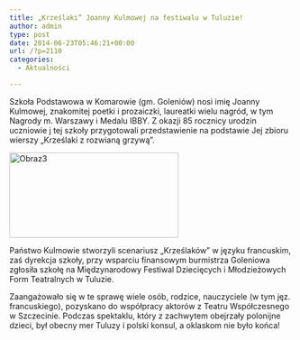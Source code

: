 ```yaml
---
title: „Krześlaki” Joanny Kulmowej na festiwalu w Tuluzie!
author: admin
type: post
date: 2014-06-23T05:46:21+00:00
url: /?p=2110
categories:
  - Aktualności

---
```

Szkoła Podstawowa w Komarowie (gm. Goleniów) nosi imię Joanny Kulmowej, znakomitej poetki i prozaiczki, laureatki wielu nagród, w tym Nagrody m. Warszawy i Medalu IBBY. Z okazji 85 rocznicy urodzin uczniowie j tej szkoły przygotowali przedstawienie na podstawie Jej zbioru wierszy &#8222;Krześlaki z rozwianą grzywą&#8221;.

<p style="text-align: center;">
  <!--more-->
  
  <a href="http://www.ibby.pl/wp-content/uploads/2014/06/Obraz3.jpg" rel="lightbox[2110]"><img class="alignnone size-medium wp-image-2111" src="http://www.ibby.pl/wp-content/uploads/2014/06/Obraz3-300x151.jpg" alt="Obraz3" width="300" height="151" srcset="http://www.ibby.pl/wp-content/uploads/2014/06/Obraz3-300x151.jpg 300w, http://www.ibby.pl/wp-content/uploads/2014/06/Obraz3-150x75.jpg 150w, http://www.ibby.pl/wp-content/uploads/2014/06/Obraz3-800x402.jpg 800w, http://www.ibby.pl/wp-content/uploads/2014/06/Obraz3.jpg 1007w" sizes="(max-width: 300px) 100vw, 300px" /></a>
</p>

Państwo Kulmowie stworzyli scenariusz &#8222;Krześlaków&#8221; w języku francuskim, zaś dyrekcja szkoły, przy wsparciu finansowym burmistrza Goleniowa zgłosiła szkołę na Międzynarodowy Festiwal Dziecięcych i Młodzieżowych Form Teatralnych w Tuluzie.

Zaangażowało się w te sprawę wiele osób, rodzice, nauczyciele (w tym jęz. francuskiego), pozyskano do współpracy aktorów z Teatru Współczesnego w Szczecinie. Podczas spektaklu, który z zachwytem obejrzały polonijne dzieci, był obecny mer Tuluzy i polski konsul, a oklaskom nie było końca!